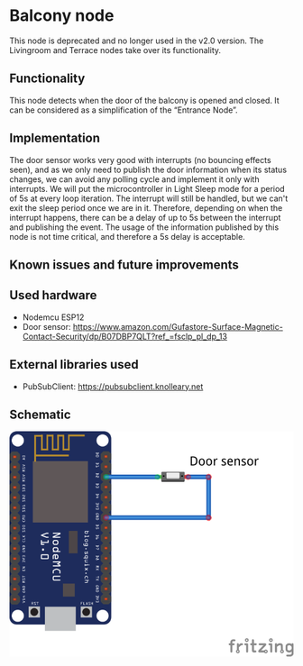 # Balcony node

This node is deprecated and no longer used in the v2.0 version.
The Livingroom and Terrace nodes take over its functionality.

## Functionality
This node detects when the door of the balcony is opened and closed.
It can be considered as a simplification of the “Entrance Node”.

## Implementation
The door sensor works very good with interrupts (no bouncing effects seen), and as we only need to publish the door information when its status changes, we can avoid any polling cycle and implement it only with interrupts.
We will put the microcontroller in Light Sleep mode for a period of 5s at every loop iteration.
The interrupt will still be handled, but we can't exit the sleep period once we are in it. Therefore, depending on when the interrupt happens, there can be a delay of up to 5s between the interrupt and publishing the event.
The usage of the information published by this node is not time critical, and therefore a 5s delay is acceptable.

## Known issues and future improvements

## Used hardware
* Nodemcu ESP12
* Door sensor: https://www.amazon.com/Gufastore-Surface-Magnetic-Contact-Security/dp/B07DBP7QLT?ref_=fsclp_pl_dp_13

## External libraries used
* PubSubClient: https://pubsubclient.knolleary.net

## Schematic
![Alt text](wiring.png)
